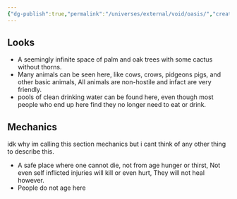 ```yaml
---
{"dg-publish":true,"permalink":"/universes/external/void/oasis/","created":"2024-07-03T21:05:41.057-05:00","updated":"2024-06-18T21:01:24.000-05:00"}
---
```


## Looks

- A seemingly infinite space of palm and oak trees with some cactus without thorns.
- Many animals can be seen here, like cows, crows, pidgeons pigs, and other basic animals, All animals are non-hostile and infact are very friendly.
- pools of clean drinking water can be found here, even though most people who end up here find they no longer need to eat or drink.

## Mechanics

idk why im calling this section mechanics but i cant think of any other thing to describe this.

- A safe place where one cannot die, not from age hunger or thirst, Not even self inflicted injuries will kill or even hurt, They will not heal however.
- People do not age here